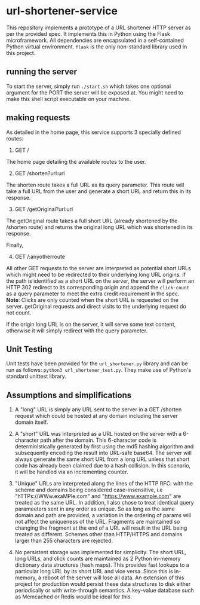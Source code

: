 # url-shortener-service

This repository implements a prototype of a URL shortener HTTP server as per the provided spec. It implements this in Python using the Flask microframework. All dependencies are encapsulated in a self-contained Python virtual environment. `flask` is the only non-standard library used in this project. 

## running the server 

To start the server, simply run `./start.sh` which takes one optional argument for the PORT the server will be exposed at. You might need to make this shell script executable on your machine. 

## making requests 

As detailed in the home page, this service supports 3 specially defined routes: 

1) GET / 

The home page detailing the available routes to the user. 

2) GET /shorten?url:url

The shorten route takes a full URL as its query parameter. This route will take a full URL from the user and generate a short URL and return this in its response. 

3) GET /getOriginal?url:url

The getOriginal route takes a full short URL (already shortened by the /shorten route) and returns the original long URL which was shortened in its response.

Finally,

4) GET /:anyotherroute

All other GET requests to the server are interpreted as potential short URLs which might need to be redirected to their underlying long URL origins. If the path is identified as a short URL on the server, the server will perform an HTTP 302 redirect to its corresponding origin and append the `click-count` as a query parameter to meet the extra credit requirement in the spec. **Note**: Clicks are only counted when the short URL is requested on the server. getOriginal requests and direct visits to the underlying request do not count. 

If the origin long URL is on the server, it will serve some text content, otherwise it will simply redirect with the query parameter. 

## Unit Testing 

Unit tests have been provided for the `url_shortener.py` library and can be run as follows: `python3 url_shortener_test.py`. They make use of Python's standard unittest library. 

## Assumptions and simplifications 

1) A "long" URL is simply any URL sent to the server in a GET /shorten request which could be hosted at any domain including the server domain itself. 

2) A "short" URL was interpreted as a URL hosted on the server with a 6-character path after the domain. This 6-character code is deterministically generated by first using the md5 hashing algorithm and subsequently encoding the result into URL-safe base64. The server will always generate the same short URL from a long URL unless that short code has already been claimed due to a hash collision. In this scenario, it will be handled via an incrementing counter. 

3) "Unique" URLs are interpreted along the lines of the HTTP RFC: with the scheme and domains being considered case-insensitive, i.e "hTTPs://WWw.exaMPle.com" and "https://www.example.com" are treated as the same URL. In addition, I also chose to treat identical query parameeters sent in any order as unique. So as long as the same domain and path are provided, a variation in the ordering of params will not affect the uniqueness of the URL. Fragments are maintained so changing the fragment at the end of a URL will result in the URL being treated as different. Schemes other than HTTP/HTTPS and domains larger than 255 characters are rejected. 

3) No persistent storage was implemented for simplicity. The short URL, long URLs, and click counts are maintained as 2 Python in-memory dictionary data structures (hash maps). This provides fast lookups to a particular long URL by its short URL and vice versa. Since this is in-memory, a reboot of the server will lose all data. An extension of this project for production would persist these data structures to disk either periodically or with write-through semantics. A key-value database such as Memcached or Redis would be ideal for this. 



















